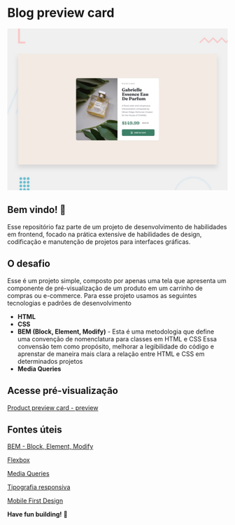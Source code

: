 # Blog preview card

![Design preview for the Blog preview card coding challenge](./design/desktop-preview.jpg)

## Bem vindo! 👋

Esse repositório faz parte de um projeto de desenvolvimento de habilidades em frontend, focado na prática extensíve de habilidades de design, codificação e manutenção de projetos para interfaces gráficas.

## O desafio

Esse é um projeto simple, composto por apenas uma tela que apresenta um componente de pré-visualização de um produto em um carrinho de compras ou e-commerce.
Para esse projeto usamos as seguintes tecnologias e padrões de desenvolvimento

- **HTML**
- **CSS**
- **BEM (Block, Element, Modify)** - Esta é uma metodologia que define uma convenção de nomenclatura para classes em HTML e CSS
Essa convensão tem como propósito, melhorar a legibilidade do código e aprenstar de maneira mais clara a relação entre HTML e CSS em determinados projetos
- **Media Queries**

## Acesse pré-visualização

[Product preview card - preview](https://sanguinettecode.github.io/product-preview-card/)

## Fontes úteis

[BEM - Block, Element, Modify](https://css-tricks.com/bem-101/)

[Flexbox](https://css-tricks.com/snippets/css/a-guide-to-flexbox/)

[Media Queries](https://css-tricks.com/a-complete-guide-to-css-media-queries/)

[Tipografia responsiva](https://web.dev/learn/design/typography?hl=pt-br)

[Mobile First Design](https://webflow.com/blog/mobile-first-design?utm_source=google&utm_medium=search&utm_campaign=SS-GoogleSearch-Nonbrand-DynamicSearchAds-Global&utm_term=dsa-1480385100845___617245336966__&gad_source=1&gclid=Cj0KCQjwn7mwBhCiARIsAGoxjaIkuVVBdxxjF3fozLkbIhm5aI3Ex2ss0qHphnJk3OwUbSdICvXLCmMaAqYBEALw_wcB)

**Have fun building!** 🚀
